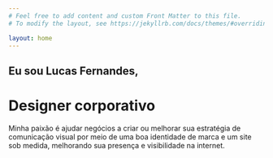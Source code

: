 ```yaml
---
# Feel free to add content and custom Front Matter to this file.
# To modify the layout, see https://jekyllrb.com/docs/themes/#overriding-theme-defaults

layout: home
---
```


## Eu sou Lucas Fernandes,

# Designer corporativo

Minha paixão é ajudar negócios a criar ou melhorar sua estratégia de comunicação visual por meio de uma boa identidade de marca e um site sob medida, melhorando sua presença e visibilidade na internet.